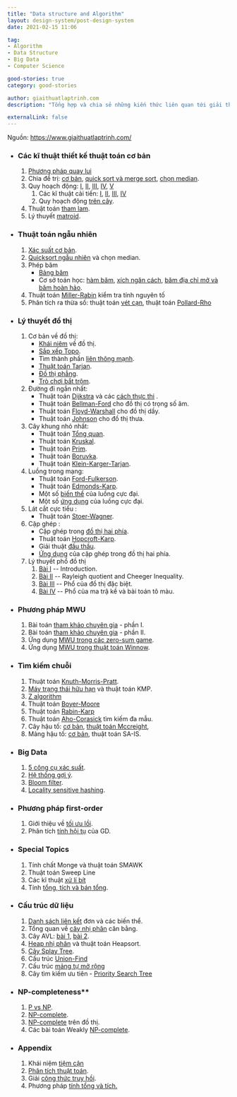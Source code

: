 ```yaml
---
title: "Data structure and Algorithm"
layout: design-system/post-design-system
date: 2021-02-15 11:06

tag:
- Algorithm
- Data Structure
- Big Data
- Computer Science

good-stories: true
category: good-stories

author: giaithuatlaptrinh.com
description: "Tổng hợp và chia sẻ những kiến thức liên quan tới giải thuật nói chung và lý thuyết khoa học máy tính nói riêng."

externalLink: false
---
```


Nguồn: https://www.giaithuatlaptrinh.com/

- ### Các kĩ thuật thiết kế thuật toán cơ bản

    1. [Phương pháp quay lui](http://www.giaithuatlaptrinh.com/?p=58)
    2. Chia để trị: [cơ bản](http://www.giaithuatlaptrinh.com/?p=48), [quick sort và merge sort](http://www.giaithuatlaptrinh.com/?p=41), [chọn median](http://www.giaithuatlaptrinh.com/?p=35).
    3. Quy hoạch động: [I](http://www.giaithuatlaptrinh.com/?p=66), [II](http://www.giaithuatlaptrinh.com/?p=78), [III](http://www.giaithuatlaptrinh.com/?p=99), [IV](http://www.giaithuatlaptrinh.com/?p=112), [V](http://www.giaithuatlaptrinh.com/?p=130)
        1. Các kĩ thuật cải tiến: [I](http://www.giaithuatlaptrinh.com/?p=152), [II](http://www.giaithuatlaptrinh.com/?p=157), [III](http://www.giaithuatlaptrinh.com/?p=176), [IV](http://www.giaithuatlaptrinh.com/?p=186)
        2. Quy hoạch động [trên cây](http://www.giaithuatlaptrinh.com/?p=1968).
    4. Thuật toán [tham lam](http://www.giaithuatlaptrinh.com/?p=198).
    5. Lý thuyết [matroid](http://www.giaithuatlaptrinh.com/?p=201).

<div class="breaker"></div>

- ### Thuật toán ngẫu nhiên
    1. [Xác suất cơ bản](http://www.giaithuatlaptrinh.com/?p=204).
    2. [Quicksort ngẫu nhiên](http://www.giaithuatlaptrinh.com/?p=950) và chọn median.
    3. Phép băm
        - [Bảng băm](http://www.giaithuatlaptrinh.com/?p=967)
        - Cơ sở toán học: [hàm băm](http://www.giaithuatlaptrinh.com/?p=980), [xích ngăn cách](http://www.giaithuatlaptrinh.com/?p=983), [băm địa chỉ mở và băm hoàn hảo](http://www.giaithuatlaptrinh.com/?p=985).
    4. Thuật toán [Miller-Rabin](http://www.giaithuatlaptrinh.com/?p=278) kiểm tra tính nguyên tố
    5. Phân tích ra thừa số: thuật toán [vét cạn](http://www.giaithuatlaptrinh.com/?p=341), thuật toán [Pollard-Rho](http://www.giaithuatlaptrinh.com/?p=393)

<div class="breaker"></div>

- ### Lý thuyết đồ thị
    1. Cơ bản về đồ thị:
        - [Khái niêm](http://www.giaithuatlaptrinh.com/?p=553) về đồ thị.
        - [Sắp xếp Topo](http://www.giaithuatlaptrinh.com/?p=590).
        - Tìm thành phần [liên thông mạnh](http://www.giaithuatlaptrinh.com/?p=1680).
        - [Thuật toán Tarjan](http://www.giaithuatlaptrinh.com/?p=2593).
        - [Đồ thị phẳng](http://www.giaithuatlaptrinh.com/?p=2701).
        - [Trò chơi bắt trộm](http://www.giaithuatlaptrinh.com/?p=2725).
    2. Đường đi ngắn nhất:
        - Thuật toán [Dijkstra](http://www.giaithuatlaptrinh.com/?p=764) và các [cách thực thi](http://www.giaithuatlaptrinh.com/?p=838) .
        - Thuật toán [Bellman-Ford](http://www.giaithuatlaptrinh.com/?p=789) cho đồ thị có trọng số âm.
        - Thuật toán [Floyd-Warshall](http://www.giaithuatlaptrinh.com/?p=814) cho đồ thị dầy.
        - Thuật toán [Johnson](http://www.giaithuatlaptrinh.com/?p=874) cho đồ thị thưa.
    3. Cây khung nhỏ nhất:
        - Thuật toán [Tổng quan](http://www.giaithuatlaptrinh.com/?p=1266).
        - Thuật toán [Kruskal](http://www.giaithuatlaptrinh.com/?p=1140).
        - Thuật toán [Prim](http://www.giaithuatlaptrinh.com/?p=1175).
        - Thuật toán [Boruvka](http://www.giaithuatlaptrinh.com/?p=1204).
        - Thuật toán [Klein-Karger-Tarjan](http://www.giaithuatlaptrinh.com/?p=1297).
    4. Luồng trong mạng:
        - Thuật toán [Ford-Fulkerson](http://www.giaithuatlaptrinh.com/?p=1483).
        - Thuật toán [Edmonds-Karp](http://www.giaithuatlaptrinh.com/?p=1539).
        - Một số [biến thể](http://www.giaithuatlaptrinh.com/?p=1569) của luồng cực đại.
        - Một số [ứng dụng](http://www.giaithuatlaptrinh.com/?p=1617) của luồng cực đại.
    5. Lát cắt cực tiểu :
        - Thuật toán [Stoer-Wagner](http://www.giaithuatlaptrinh.com/?p=1662).
    6. Cặp ghép :
        - Cặp ghép trong [đồ thị hai phía](http://www.giaithuatlaptrinh.com/?p=2169).
        - Thuật toán [Hopcroft-Karp](http://www.giaithuatlaptrinh.com/?p=2212).
        - Giải thuật [đấu thầu](http://www.giaithuatlaptrinh.com/?p=2658).
        - [Ứng dụng](http://www.giaithuatlaptrinh.com/?p=2324) của cặp ghép trong đồ thị hai phía.
    7. Lý thuyết phổ đồ thị
        1. [Bài I](http://www.giaithuatlaptrinh.com/?p=1358) -- Introduction.
        2. [Bài II](http://www.giaithuatlaptrinh.com/?p=1373) -- Rayleigh quotient and Cheeger Inequality.
        3. [Bài III](http://www.giaithuatlaptrinh.com/?p=1406) -- Phổ của đồ thị đặc biệt.
        4. [Bài IV](http://www.giaithuatlaptrinh.com/?p=1450) -- Phổ của ma trậ kề và bài toán tô màu.

<div class="breaker"></div>

- ### Phương pháp MWU
    1. Bài toán [tham khảo chuyên gia](http://www.giaithuatlaptrinh.com/?p=2476) - phần I.
    2. Bài toán [tham khảo chuyên gia](http://www.giaithuatlaptrinh.com/?p=2486) - phần II.
    3. Ứng dụng [MWU trong các zero-sum game](http://www.giaithuatlaptrinh.com/?p=2519).
    4. Ứng dụng [MWU trong thuật toán Winnow](http://www.giaithuatlaptrinh.com/?p=2559).

<div class="breaker"></div>

- ### Tìm kiếm chuỗi
    1. Thuật toán [Knuth-Morris-Pratt](http://www.giaithuatlaptrinh.com/?p=238).
    2. [Máy trạng thái hữu hạn](http://www.giaithuatlaptrinh.com/?p=687) và thuật toán KMP.
    3. [Z algorithm](http://www.giaithuatlaptrinh.com/?p=250)
    4. Thuật toán [Boyer-Moore](http://www.giaithuatlaptrinh.com/?p=245)
    5. Thuật toán [Rabin-Karp](http://www.giaithuatlaptrinh.com/?p=290)
    6. Thuật toán [Aho-Corasick](http://www.giaithuatlaptrinh.com/?p=703) tìm kiếm đa mẫu.
    7. Cây hậu tố: [cơ bản](http://www.giaithuatlaptrinh.com/?p=420), [thuật toán Mccreight](http://www.giaithuatlaptrinh.com/?p=451),
    8. Mảng hậu tố: [cơ bản](http://www.giaithuatlaptrinh.com/?p=488), thuật toán SA-IS.

<div class="breaker"></div>

- ### Big Data
    1. [5 công cụ xác suất](http://www.giaithuatlaptrinh.com/?p=2623).
    2. [Hệ thống gợi ý](http://www.giaithuatlaptrinh.com/?p=1320).
    3. [Bloom filter](http://www.giaithuatlaptrinh.com/?p=2681).
    4. [Locality sensitive hashing](http://www.giaithuatlaptrinh.com/?p=2776).

<div class="breaker"></div>

- ### Phương pháp first-order
    1. Giới thiệu về [tối ưu lồi](http://www.giaithuatlaptrinh.com/?p=2837).
    2. Phân tích [tính hội tụ](http://www.giaithuatlaptrinh.com/?p=2889) của GD.

<div class="breaker"></div>

- ### Special Topics
    1. Tính chất Monge và thuật toán SMAWK
    2. Thuật toán Sweep Line
    3. Các kĩ thuật [xử lí bít](http://www.giaithuatlaptrinh.com/?p=515)
    4. Tính [tổng, tích và bán tổng](http://www.giaithuatlaptrinh.com/?p=1117).

<div class="breaker"></div>

- ### Cấu trúc dữ liệu
    1. [Danh sách liên kết](http://www.giaithuatlaptrinh.com/?p=1326) đơn và các biến thể.
    2. Tổng quan về [cây nhị phân](http://www.giaithuatlaptrinh.com/?p=1954) cân bằng.
    3. Cây AVL: [bài 1](http://www.giaithuatlaptrinh.com/?p=2054), [bài 2](http://www.giaithuatlaptrinh.com/?p=2125).
    4. [Heap nhị phân](http://www.giaithuatlaptrinh.com/?p=736) và thuật toán Heapsort.
    5. [Cây Splay Tree](http://www.giaithuatlaptrinh.com/?p=613).
    6. Cấu trúc [Union-Find](http://www.giaithuatlaptrinh.com/?p=218)
    7. Cấu trúc [mảng tự mở rộng](http://www.giaithuatlaptrinh.com/?p=1883)
    8. Cây tìm kiếm ưu tiên - [Priority Search Tree](http://www.giaithuatlaptrinh.com/?p=643)

<div class="breaker"></div>

- ### NP-completeness**
    1. [P vs NP](http://www.giaithuatlaptrinh.com/?p=1719).
    2. [NP-complete](http://www.giaithuatlaptrinh.com/?p=1763).
    3. [NP-complete](http://www.giaithuatlaptrinh.com/?p=1791) trên đồ thị.
    4. Các bài toán Weakly [NP-complete](http://www.giaithuatlaptrinh.com/?p=1826).

<div class="breaker"></div>

- ### Appendix
    1. Khái niệm [tiệm cận](http://www.giaithuatlaptrinh.com/?p=27)
    2. [Phân tích thuật toán](http://www.giaithuatlaptrinh.com/?p=2272).
    3. Giải [công thức truy hồi](http://www.giaithuatlaptrinh.com/?p=22).
    4. Phương pháp [tính tổng và tích.](http://www.giaithuatlaptrinh.com/?p=927)